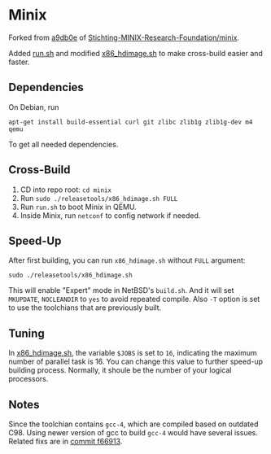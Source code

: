 # Minix
Forked from [a9db0e](https://github.com/charlescao460/minix/commit/a9db0ea1844000e2d27fca2684bad61f2ab7a515)
 of [Stichting-MINIX-Research-Foundation/minix](https://github.com/Stichting-MINIX-Research-Foundation/minix).
 
 Added [run.sh](run.sh) and modified [x86_hdimage.sh](releasetools/x86_hdimage.sh) to make cross-build easier and faster.
 
## Dependencies
On Debian, run


```shell
apt-get install build-essential curl git zlibc zlib1g zlib1g-dev m4 qemu
```

To get all needed dependencies.

## Cross-Build
1. CD into repo root: `cd minix`
2. Run `sudo ./releasetools/x86_hdimage.sh FULL`
3. Run `run.sh` to boot Minix in QEMU.
4. Inside Minix, run `netconf` to config network if needed.

## Speed-Up
After first building, you can run `x86_hdimage.sh` without `FULL` argument:

```shell
sudo ./releasetools/x86_hdimage.sh
```

This will enable "Expert" mode in NetBSD's `build.sh`. 
And it will set `MKUPDATE`, `NOCLEANDIR` to `yes` to avoid repeated compile. Also `-T` option is set to use the toolchians that are previously built.


## Tuning
In [x86_hdimage.sh](releasetools/x86_hdimage.sh), the variable `$JOBS` is set to `16`, indicating the maximum number 
of parallel task is 16. You can change this value to further speed-up building process. Normally, it shoule be the number of your 
logical processors.


## Notes
Since the toolchian contains `gcc-4`, which are compiled based on outdated C98. Using newer version of gcc to build `gcc-4` would have
several issues. Related fixs are in [commit f66913](https://github.com/charlescao460/minix/commit/f66913f4a3d05c910d34343792be7199394487b8).
